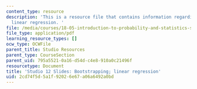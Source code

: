 ```yaml
---
content_type: resource
description: 'This is a resource file that contains information regarding bootstrapping;
  linear regression. '
file: /media/courses/18-05-introduction-to-probability-and-statistics-spring-2014/2cd74f5d5a1f92026e67a06a6492a0bd_MIT18_05S14_studio12_slides.pdf
file_type: application/pdf
learning_resource_types: []
ocw_type: OCWFile
parent_title: Studio Resources
parent_type: CourseSection
parent_uid: 795a5521-0a16-d54d-c4e8-910a0c21496f
resourcetype: Document
title: 'Studio 12 Slides: Bootstrapping; linear regression'
uid: 2cd74f5d-5a1f-9202-6e67-a06a6492a0bd
---
```

